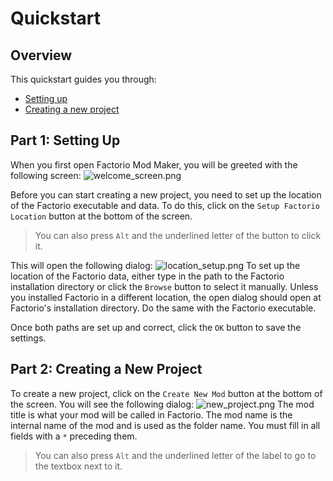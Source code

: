 # Quickstart

## Overview

This quickstart guides you through:

* [Setting up](#part-1-setting-up)
* [Creating a new project](#part-2-creating-a-new-project)

## Part 1: Setting Up

When you first open Factorio Mod Maker, you will be greeted with the following screen:
![welcome_screen.png](welcome_screen.png)

Before you can start creating a new project, you need to set up the location of the Factorio executable and data.
To do this, click on the `Setup Factorio Location` button at the bottom of the screen.
> You can also press `Alt` and the underlined letter of the button to click it.

This will open the following dialog:
![location_setup.png](location_setup.png)
To set up the location of the Factorio data, either type in the path to the Factorio installation directory or click the
`Browse` button to select it manually. Unless you installed Factorio in a different location, the open dialog should
open at Factorio's installation directory.
Do the same with the Factorio executable.

Once both paths are set up and correct, click the `OK` button to save the settings.

## Part 2: Creating a New Project

To create a new project, click on the `Create New Mod` button at the bottom of the screen. You will see the following
dialog:
![new_project.png](new_project.png)
The mod title is what your mod will be called in Factorio. The mod name is the internal name of the mod and is used as
the folder name.
You must fill in all fields with a `*` preceding them.
> You can also press `Alt` and the underlined letter of the label to go to the textbox next to it.